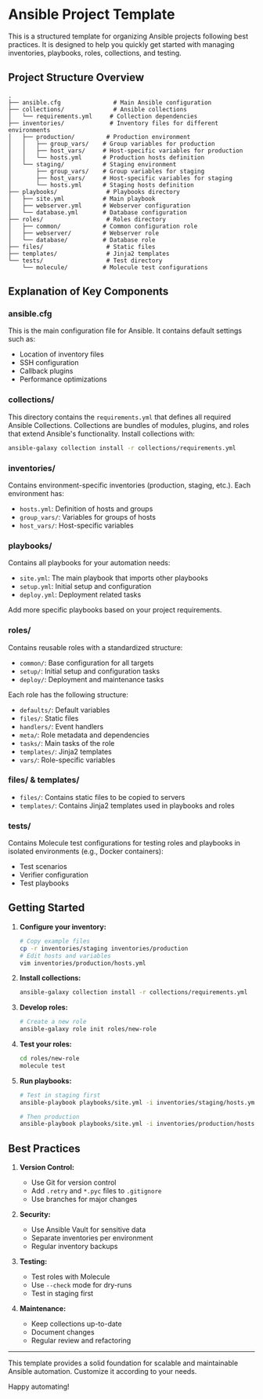 # Ansible Project Template

This is a structured template for organizing Ansible projects following best practices. It is designed to help you quickly get started with managing inventories, playbooks, roles, collections, and testing.

## Project Structure Overview

```
.
├── ansible.cfg               # Main Ansible configuration
├── collections/              # Ansible collections
│   └── requirements.yml     # Collection dependencies
├── inventories/             # Inventory files for different environments
│   ├── production/         # Production environment
│   │   ├── group_vars/    # Group variables for production
│   │   ├── host_vars/     # Host-specific variables for production
│   │   └── hosts.yml      # Production hosts definition
│   └── staging/           # Staging environment
│       ├── group_vars/    # Group variables for staging
│       ├── host_vars/     # Host-specific variables for staging
│       └── hosts.yml      # Staging hosts definition
├── playbooks/              # Playbooks directory
│   ├── site.yml           # Main playbook
│   ├── webserver.yml      # Webserver configuration
│   └── database.yml       # Database configuration
├── roles/                  # Roles directory
│   ├── common/            # Common configuration role
│   ├── webserver/         # Webserver role
│   └── database/          # Database role
├── files/                  # Static files
├── templates/              # Jinja2 templates
└── tests/                  # Test directory
    └── molecule/          # Molecule test configurations
```

## Explanation of Key Components

### ansible.cfg

This is the main configuration file for Ansible. It contains default settings such as:
- Location of inventory files
- SSH configuration
- Callback plugins
- Performance optimizations

### collections/

This directory contains the `requirements.yml` that defines all required Ansible Collections. Collections are bundles of modules, plugins, and roles that extend Ansible's functionality. Install collections with:

```bash
ansible-galaxy collection install -r collections/requirements.yml
```

### inventories/

Contains environment-specific inventories (production, staging, etc.). Each environment has:
- `hosts.yml`: Definition of hosts and groups
- `group_vars/`: Variables for groups of hosts
- `host_vars/`: Host-specific variables

### playbooks/

Contains all playbooks for your automation needs:
- `site.yml`: The main playbook that imports other playbooks
- `setup.yml`: Initial setup and configuration
- `deploy.yml`: Deployment related tasks

Add more specific playbooks based on your project requirements.

### roles/

Contains reusable roles with a standardized structure:
- `common/`: Base configuration for all targets
- `setup/`: Initial setup and configuration tasks
- `deploy/`: Deployment and maintenance tasks

Each role has the following structure:
- `defaults/`: Default variables
- `files/`: Static files
- `handlers/`: Event handlers
- `meta/`: Role metadata and dependencies
- `tasks/`: Main tasks of the role
- `templates/`: Jinja2 templates
- `vars/`: Role-specific variables

### files/ & templates/

- `files/`: Contains static files to be copied to servers
- `templates/`: Contains Jinja2 templates used in playbooks and roles

### tests/

Contains Molecule test configurations for testing roles and playbooks in isolated environments (e.g., Docker containers):
- Test scenarios
- Verifier configuration
- Test playbooks

## Getting Started

1. **Configure your inventory:**
   ```bash
   # Copy example files
   cp -r inventories/staging inventories/production
   # Edit hosts and variables
   vim inventories/production/hosts.yml
   ```

2. **Install collections:**
   ```bash
   ansible-galaxy collection install -r collections/requirements.yml
   ```

3. **Develop roles:**
   ```bash
   # Create a new role
   ansible-galaxy role init roles/new-role
   ```

4. **Test your roles:**
   ```bash
   cd roles/new-role
   molecule test
   ```

5. **Run playbooks:**
   ```bash
   # Test in staging first
   ansible-playbook playbooks/site.yml -i inventories/staging/hosts.yml
   
   # Then production
   ansible-playbook playbooks/site.yml -i inventories/production/hosts.yml
   ```

## Best Practices

1. **Version Control:**
   - Use Git for version control
   - Add `.retry` and `*.pyc` files to `.gitignore`
   - Use branches for major changes

2. **Security:**
   - Use Ansible Vault for sensitive data
   - Separate inventories per environment
   - Regular inventory backups

3. **Testing:**
   - Test roles with Molecule
   - Use `--check` mode for dry-runs
   - Test in staging first

4. **Maintenance:**
   - Keep collections up-to-date
   - Document changes
   - Regular review and refactoring

---

This template provides a solid foundation for scalable and maintainable Ansible automation. Customize it according to your needs.

Happy automating!